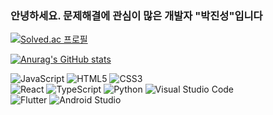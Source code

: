### 안녕하세요. 문제해결에 관심이 많은 개발자 "박진성"입니다

[![Solved.ac
프로필](http://mazassumnida.wtf/api/v2/generate_badge?boj=likemath1997)](https://solved.ac/likemath1997)

<!--
https://github.com/mazassumnida/mazassumnida 
-->
[![Anurag's GitHub stats](https://github-readme-stats.vercel.app/api?username=ssg-js&show_icons=true&theme=onedark)](https://github.com/anuraghazra/github-readme-stats)

<!--
https://simpleicons.org/
-->
![JavaScript](https://img.shields.io/badge/JavaScript-F7DF1E.svg?&style=for-the-badge&logo=JavaScript&logoColor=white) 
![HTML5](https://img.shields.io/badge/html5-E34F26.svg?&style=for-the-badge&logo=html5&logoColor=white) 
![CSS3](https://img.shields.io/badge/css3-1572B6.svg?&style=for-the-badge&logo=css3&logoColor=white) 
<br> 
![React](https://img.shields.io/badge/react-61DAFB.svg?&style=for-the-badge&logo=react&logoColor=white) 
![TypeScript](https://img.shields.io/badge/typescript-3178C6.svg?&style=for-the-badge&logo=typescript&logoColor=white)
![Python](https://img.shields.io/badge/python-3776AB.svg?&style=for-the-badge&logo=python&logoColor=white) 
![Visual Studio Code](https://img.shields.io/badge/Visual%20Studio%20Code-007ACC.svg?&style=for-the-badge&logo=Visual%20Studio%20Code&logoColor=white)
<br>
![Flutter](https://img.shields.io/badge/flutter-02569B.svg?&style=for-the-badge&logo=flutter&logoColor=#2569B)
![Android Studio](https://img.shields.io/badge/Android%20Studio-3DDC84.svg?&style=for-the-badge&logo=Android%20Studio&logoColor=white)




<!--
**ssg-js/ssg-js** is a ✨ _special_ ✨ repository because its `README.md` (this file) appears on your GitHub profile.

Here are some ideas to get you started:

- 🔭 I’m currently working on ...
- 🌱 I’m currently learning ...
- 👯 I’m looking to collaborate on ...
- 🤔 I’m looking for help with ...
- 💬 Ask me about ...
- 📫 How to reach me: ...
- 😄 Pronouns: ...
- ⚡ Fun fact: ...
-->
